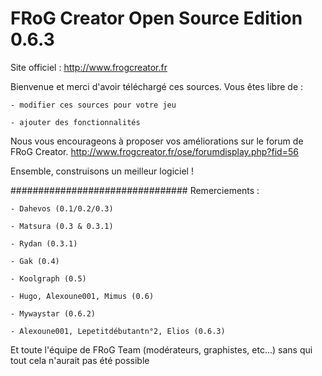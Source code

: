 FRoG Creator Open Source Edition 0.6.3
=======================

Site officiel : http://www.frogcreator.fr

Bienvenue et merci d'avoir téléchargé ces sources.
Vous êtes libre de :

	- modifier ces sources pour votre jeu
	
	- ajouter des fonctionnalités
	
Nous vous encourageons à proposer vos améliorations sur le forum de FRoG Creator.
http://www.frogcreator.fr/ose/forumdisplay.php?fid=56

Ensemble, construisons un meilleur logiciel !

################################
Remerciements :

	- Dahevos (0.1/0.2/0.3)
	
	- Matsura (0.3 & 0.3.1)
	
	- Rydan (0.3.1)
	
	- Gak (0.4)
	
	- Koolgraph (0.5)
	
	- Hugo, Alexoune001, Mimus (0.6)
	
	- Mywaystar (0.6.2)

	- Alexoune001, Lepetitdébutantn°2, Elios (0.6.3) 
       

Et toute l'équipe de FRoG Team (modérateurs, graphistes, etc...) sans qui tout cela n'aurait pas été possible



